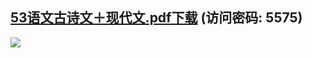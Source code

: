 ## [53语文古诗文＋现代文.pdf下载](https://url17.ctfile.com/f/39742717-1316376292-5f8a48?p=5575)  (访问密码: 5575)

<img src="https://tu.8380660.xyz/file/3bba7c113fd58a024f2f7.png">

